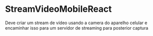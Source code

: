# StreamVideoMobileReact
Deve criar um stream de vídeo  usando  a camera do aparelho celular e encaminhar isso para um servidor de streaming para posterior captura
